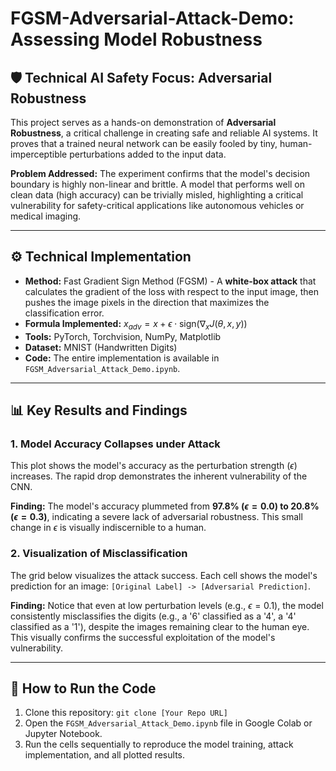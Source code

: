 
# FGSM-Adversarial-Attack-Demo: Assessing Model Robustness

## 🛡️ Technical AI Safety Focus: Adversarial Robustness

This project serves as a hands-on demonstration of **Adversarial Robustness**, a critical challenge in creating safe and reliable AI systems. It proves that a trained neural network can be easily fooled by tiny, human-imperceptible perturbations added to the input data.

**Problem Addressed:** The experiment confirms that the model's decision boundary is highly non-linear and brittle. A model that performs well on clean data (high accuracy) can be trivially misled, highlighting a critical vulnerability for safety-critical applications like autonomous vehicles or medical imaging.

---

## ⚙️ Technical Implementation

* **Method:** Fast Gradient Sign Method (FGSM) - A **white-box attack** that calculates the gradient of the loss with respect to the input image, then pushes the image pixels in the direction that maximizes the classification error.
* **Formula Implemented:** $x_{adv} = x + \epsilon \cdot \text{sign}(\nabla_x J(\theta, x, y))$
* **Tools:** PyTorch, Torchvision, NumPy, Matplotlib
* **Dataset:** MNIST (Handwritten Digits)
* **Code:** The entire implementation is available in `FGSM_Adversarial_Attack_Demo.ipynb`.

---

## 📊 Key Results and Findings

### 1. Model Accuracy Collapses under Attack

This plot shows the model's accuracy as the perturbation strength ($\epsilon$) increases. The rapid drop demonstrates the inherent vulnerability of the CNN.


**Finding:** The model's accuracy plummeted from **97.8% ($\epsilon=0.0$) to 20.8% ($\epsilon=0.3$)**, indicating a severe lack of adversarial robustness. This small change in $\epsilon$ is visually indiscernible to a human.

### 2. Visualization of Misclassification

The grid below visualizes the attack success. Each cell shows the model's prediction for an image: `[Original Label] -> [Adversarial Prediction]`.


**Finding:** Notice that even at low perturbation levels (e.g., $\epsilon=0.1$), the model consistently misclassifies the digits (e.g., a '6' classified as a '4', a '4' classified as a '1'), despite the images remaining clear to the human eye. This visually confirms the successful exploitation of the model's vulnerability.

---

## 🚀 How to Run the Code

1.  Clone this repository: `git clone [Your Repo URL]`
2.  Open the `FGSM_Adversarial_Attack_Demo.ipynb` file in Google Colab or Jupyter Notebook.
3.  Run the cells sequentially to reproduce the model training, attack implementation, and all plotted results.
